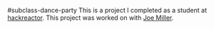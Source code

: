 #subclass-dance-party
This is a project I completed as a student at [hackreactor](http://hackreactor.com). This project was worked on with [Joe Miller](https://github.com/joemillervi).